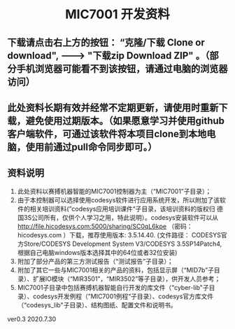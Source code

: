# <center> MIC7001 开发资料 </center>

## 下载请点击右上方的按钮： “克隆/下载 Clone or download", --->  "下载zip  Download ZIP" 。（部分手机浏览器可能看不到该按钮，请通过电脑的浏览器访问）

## 此处资料长期有效并经常不定期更新，请使用时重新下载，避免使用过期版本。（如果愿意学习并使用github客户端软件，可通过该软件将本项目clone到本地电脑，使用前通过pull命令同步即可。）



## 资料说明

1. 此处资料以赛搏机器智能的MIC7001控制器为主（“MIC7001”子目录）；
2. 由于本控制器可以选择使用codesys软件进行应用系统开发，所以附加了该软件的相关培训资料(”codesys应用培训课件“子目录，该培训资料的版权归 德国3S公司所有，仅供个人学习之用，特此说明）。codesys安装软件可以从  http://file.hicodesys.com:5000/sharing/SC0qL6kpe   （密码：  hicodesys.com  ）下载，推荐使用版本: 3.5.14.40. (文件路径： CODESYS官方Store/CODESYS Development System V3/CODESYS 3.5SP14Patch4, 根据自己电脑windows版本选择其中的64位或者32位安装)
3. 附加了部分产品的第三方测试报告（“测试报告”子目录）；
4. 附加了其它一些与MIC7001相关的产品的资料，包括显示屏（“MID7b”子目录）、扩展IO模块（“MIR3501”，“MIR3502”等子目录），供开发人员参考；
5. MIC7001子目录中包括赛搏机器智能自行开发的库文件（“cyber-lib"子目录）、codesys开发例程（”MIC7001例程“子目录）、codesys官方库文件（“codesys_lib"子目录）、结构图纸、配置文件和说明书。

ver0.3 2020.7.30



